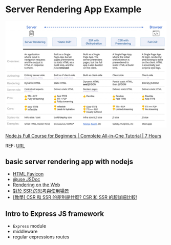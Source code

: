 # Server Rendering App Example

![](./doc/about_ssr.jpg)

[Node.js Full Course for Beginners | Complete All-in-One Tutorial | 7 Hours](https://www.youtube.com/embed/f2EqECiTBL8)

REF: [URL](https://github.com/gitdagray/node_js_resources)

## basic server rendering app with nodejs

* [HTML Favicon](https://www.w3schools.com/html/html_favicon.asp)
* [@use JSDoc](https://jsdoc.app/tags-type.html)
* [Rendering on the Web](https://web.dev/rendering-on-the-web/)
* [對於 SSR 的思考與使用場景](https://blog.kalan.dev/2020-11-23-rethink-ssr)
* [[教學] CSR 和 SSR 的差別是什麼? CSR 和 SSR 的超詳細比較!](https://shubo.io/rendering-patterns/)

## Intro to Express JS framework

* `Express` module
* middleware
* regular expressions routes